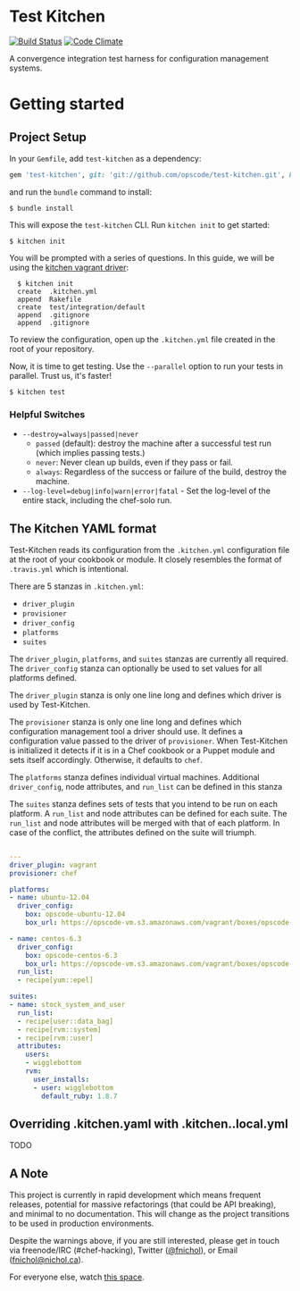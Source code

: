 # Test Kitchen

[![Build Status](https://secure.travis-ci.org/opscode/test-kitchen.png?branch=1.0)](https://travis-ci.org/opscode/test-kitchen)
[![Code Climate](https://codeclimate.com/github/opscode/test-kitchen.png)](https://codeclimate.com/github/opscode/test-kitchen)

A convergence integration test harness for configuration management systems.

# Getting started


Project Setup
-------------

In your `Gemfile`, add `test-kitchen` as a
dependency:

```ruby
gem 'test-kitchen', git: 'git://github.com/opscode/test-kitchen.git', branch: '1.0'
```

and run the `bundle` command to install:

    $ bundle install

This will expose the `test-kitchen` CLI. Run `kitchen init` to get started:

    $ kitchen init

You will be prompted with a series of questions. In this guide, we
will be using the [kitchen vagrant driver](https://github.com/opscode/kitchen-vagrant):

      $ kitchen init
      create  .kitchen.yml
      append  Rakefile
      create  test/integration/default
      append  .gitignore
      append  .gitignore

To review the configuration, open up the `.kitchen.yml` file created in
the root of your repository.

Now, it is time to get testing. Use the `--parallel` option to run
your tests in parallel. Trust us, it's faster!

    $ kitchen test

### Helpful Switches

 - `--destroy=always|passed|never`
   - `passed` (default): destroy the machine after a successful test
     run (which implies passing tests.)
   - `never`: Never clean up builds, even if they pass or fail.
   - `always`: Regardless of the success or failure of the build,
     destroy the machine.
 - `--log-level=debug|info|warn|error|fatal` - Set the log-level of
     the entire stack, including the chef-solo run. 

## The Kitchen YAML format

Test-Kitchen reads its configuration from the `.kitchen.yml`
configuration file at the root of your cookbook or module. It closely resembles
the format of `.travis.yml` which is intentional.

There are 5 stanzas in `.kitchen.yml`:

* `driver_plugin`
* `provisioner`
* `driver_config`
* `platforms`
* `suites`

The `driver_plugin`, `platforms`, and `suites` stanzas are currently all
required. The `driver_config` stanza can optionally be used to set
values for all platforms defined.

The `driver_plugin` stanza is only one line long and defines which
driver is used by Test-Kitchen.

The `provisioner` stanza is only one line long and defines which
configuration management tool a driver should use. It defines a
configuration value passed to the driver of `provisioner`. When
Test-Kitchen is initialized it detects if it is in a Chef cookbook or a
Puppet module and sets itself accordingly. Otherwise, it defaults to `chef`.

The `platforms` stanza defines individual virtual machines. Additional
`driver_config`, node attributes, and `run_list` can be defined in this stanza

The `suites` stanza defines sets of tests that you intend to be run on
each platform. A `run_list` and node attributes can be defined for each
suite. The `run_list` and node attributes will be merged with that of
each platform. In case of the conflict, the attributes defined on the
suite will triumph.

```yaml

---
driver_plugin: vagrant
provisioner: chef

platforms:
- name: ubuntu-12.04
  driver_config:
    box: opscode-ubuntu-12.04
    box_url: https://opscode-vm.s3.amazonaws.com/vagrant/boxes/opscode-ubuntu-12.04.box

- name: centos-6.3
  driver_config:
    box: opscode-centos-6.3
    box_url: https://opscode-vm.s3.amazonaws.com/vagrant/boxes/opscode-centos-6.3.box
  run_list:
  - recipe[yum::epel]

suites:
- name: stock_system_and_user
  run_list:
  - recipe[user::data_bag]
  - recipe[rvm::system]
  - recipe[rvm::user]
  attributes:
    users:
    - wigglebottom
    rvm:
      user_installs:
      - user: wigglebottom
        default_ruby: 1.8.7
```

## Overriding .kitchen.yaml with .kitchen.<driver>.local.yml

TODO

## A Note

This project is currently in rapid development which means frequent releases,
potential for massive refactorings (that could be API breaking), and minimal
to no documentation. This will change as the project transitions to be used in
production environments.

Despite the warnings above, if you are still interested, please get in touch
via freenode/IRC (#chef-hacking),
Twitter ([@fnichol](https://twitter.com/fnichol)),
or Email ([fnichol@nichol.ca](mailto:fnichol@nichol.ca)).

For everyone else, watch [this space](https://github.com/opscode/test-kitchen).
